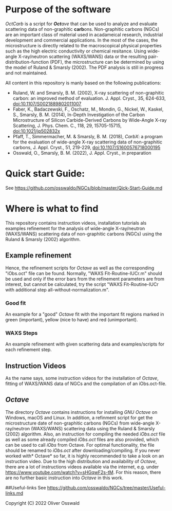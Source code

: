 # Purpose of the software
*OctCarb* is a script for ***Oct**ave* that can be used to analyze and evaluate scattering data of non-graphitic **carb**ons. Non-graphitic carbons (NGCs) are an important class of material used in acadameical research, industrial development and commercial applications. In the most of the cases, the microstructure is directly related to the macroscopical physical properties such as the high electric conductivity or chemical resitance. Using wide-angle X-ray/neutron scattering (WAXS/WANS) data or the resulting pair-distribution-function (PDF), the microstructure can be determined by using the model of Ruland & Smarsly (2002). The PDF analysis is still in progress and not maintained.

All content in this repository is manly based on the following publications:
* Ruland, W. and Smarsly, B. M. (2002), X-ray scattering of non-graphitic carbon: an improved method of evaluation. J. Appl. Cryst., 35, 624-633, [doi:10.1107/S0021889802011007      ](https://doi.org/10.1107/S0021889802011007)      
* Faber, K., Badaczewski, F., Oschatz, M., Mondin, G., Nickel, W., Kaskel, S., Smarsly, B. M. (2014), In-Depth Investigation of the Carbon Microstructure of Silicon Carbide-Derived Carbons by Wide-Angle X-ray Scattering, J. Phys. Chem. C., 118, 29, 15705-15715, [doi:10.1021/jp502832x      ](https://doi.org/10.1021/jp502832x)      
* Pfaff, T., Simmermacher, M. & Smarsly, B. M. (2018), *CarbX*: a program for the evaluation of wide-angle X-ray scattering data of non-graphitic carbons, J. Appl. Cryst., 51, 219-229, [doi:10.1107/S1600576718000195      ](https://doi.org/10.1107/S1600576718000195)      
* Osswald, O., Smarsly, B. M. (2022), J. Appl. Cryst., in preparation

# Quick start Guide:
See https://github.com/osswaldo/NGCs/blob/master/Qick-Start-Guide.md

# Where is what to find
This repository contains instruction videos, installation tutorials als examples refinement for the analysis of wide-angle X-ray/neutron (WAXS/WANS) scattering data of non-graphitic carbons (NGCs) using the Ruland & Smarsly (2002) algorithm.

## Example refinement
Hence, the refinement scripts for *Octave* as well as the corresponding "iObs.oct" file can be found. Normally, "WAXS Fit-Routine-IUCr.m" should be used and only if the error bars from the refinement parameters are from interest, but cannot be calculated, try the script "WAXS Fit-Routine-IUCr with additional step all-without-normalization.m".

### Good fit
An example for a "good" *Octave* fit with the important fit regions marked in green (important), yellow (nice to have) and red (unimportant).

### WAXS Steps
An example refinement with given scattering data and examples/scripts for each refinement step.

## Instruction Videos
As the name says, some instruction videos for the installation of *Octave*, fitting of WAXS/WANS data of NGCs and the compilation of an iObs.oct-file.

## *Octave*
The directory *Octave* contains instructions for installing *GNU Octave* on Windows, macOS and Linux. In addition, a refinment script for get the microstructure date of non-graphitic carbons (NGCs) from wide-angle X-ray/neutron (WAXS/WANS) scattering data using the Ruland & Smarsly (2002) algorithm. Also, an instruction for compiling the needed *iObs.oct* file as well as some already compiled *iObs.oct* files are also provided, which can be used to call *iObs* from Octave. For optimal functionality, the file should be renamed to *iObs.oct* after downloading/compiling.
If you never worked with* Octave* so far, it is highly recommended to take a look on an instruction video. Due to the high distribution and availability of *Octave*, there are a lot of instructions videos available via the internet, e.g. under https://www.youtube.com/watch?v=sHGqwF2s-tM. For this reason, there are no further basic instruction into *Octave* in this work.

##Useful-links
See https://github.com/osswaldo/NGCs/tree/master/Useful-links.md

Copyright (C) 2022 Oliver Osswald